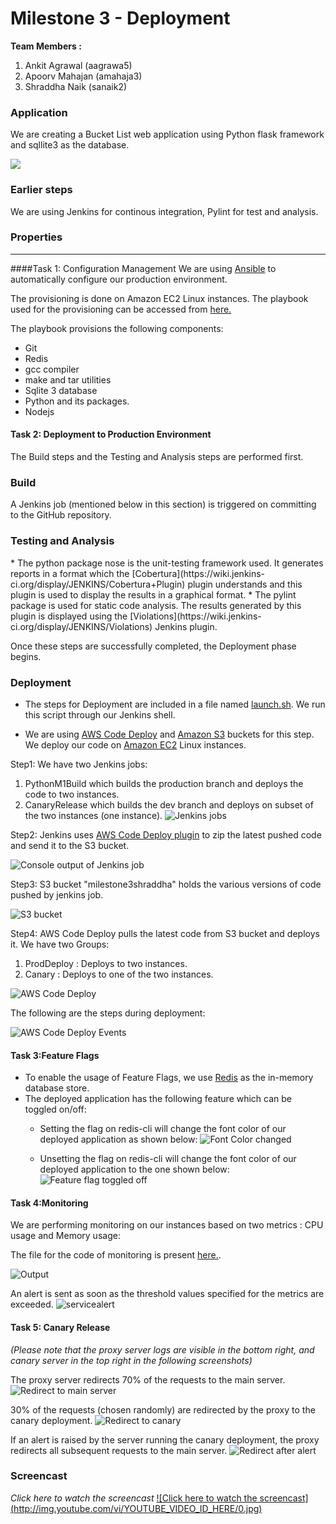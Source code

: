 Milestone 3 - Deployment
===========


**Team Members :**

1. Ankit Agrawal (aagrawa5)
2. Apoorv Mahajan (amahaja3)
3. Shraddha Naik (sanaik2)

### Application

We are creating a Bucket List web application using Python flask framework and sqllite3 as the database.

![](https://github.com/Shraddha512/MS1/blob/master/images/Screen%20Shot%202015-10-01%20at%2010.26.07%20PM.png)

### Earlier steps

We are using Jenkins for continous integration, Pylint for test and analysis.


### Properties
---

####Task 1: Configuration Management
We are using [Ansible](http://docs.ansible.com/ansible/intro.html) to automatically configure our production environment.

The provisioning is done on Amazon EC2 Linux instances. The playbook used for the provisioning can be accessed from [here.](https://github.com/Shraddha512/M3-Deployment/blob/master/playbook.yml)

The playbook provisions the following components:
* Git
* Redis
* gcc compiler
* make and tar utilities
* Sqlite 3 database
* Python and its packages.
* Nodejs

#### Task 2: Deployment to Production Environment

The Build steps and the Testing and Analysis steps are performed first.

<h3>Build</h3>
A Jenkins job (mentioned below in this section) is triggered on committing to the GitHub repository.

<h3>Testing and Analysis</h3>
* The python package nose is the unit-testing framework used. It generates reports in a format which the [Cobertura](https://wiki.jenkins-ci.org/display/JENKINS/Cobertura+Plugin)  
  plugin understands and this plugin is used to display the results in a graphical format.
* The pylint package is used for static code analysis. The results generated by this plugin is displayed using the 
 [Violations](https://wiki.jenkins-ci.org/display/JENKINS/Violations) Jenkins plugin.

Once these steps are successfully completed, the Deployment phase begins.

<h3>Deployment</h3>

* The steps for Deployment are included in a file named [launch.sh](https://github.com/Shraddha512/M3-Deployment/blob/master/launch.sh). We run this script through our Jenkins shell.

* We are using [AWS Code Deploy](https://aws.amazon.com/codedeploy/) and [Amazon S3](https://aws.amazon.com/s3/) buckets for this step. We deploy our code on [Amazon EC2](https://aws.amazon.com/ec2/) Linux instances.

Step1: We have two Jenkins jobs: 
1. PythonM1Build which builds the production branch and deploys the code to two instances.
2. CanaryRelease which builds the dev branch and deploys on subset of the two instances (one instance).
![Jenkins jobs](https://github.com/Shraddha512/M3-Deployment/blob/master/images/jenkins%20jobs.png)

Step2: Jenkins uses [AWS Code Deploy plugin](https://github.com/awslabs/aws-codedeploy-plugin) to zip the latest pushed code and send it to the S3 bucket.

![Console output of Jenkins job](https://github.com/Shraddha512/M3-Deployment/blob/master/images/zipping%20console.png)

Step3: S3 bucket "milestone3shraddha" holds the various versions of code pushed by jenkins job.

![S3 bucket](https://github.com/Shraddha512/M3-Deployment/blob/master/images/s3bucket.png)

Step4: AWS Code Deploy pulls the latest code from S3 bucket and deploys it. We have two Groups:
1. ProdDeploy : Deploys to two instances.
2. Canary : Deploys to one of the two instances. 

![AWS Code Deploy](https://github.com/Shraddha512/M3-Deployment/blob/master/images/deploymentapp.png)

The following are the steps during deployment:

![AWS Code Deploy Events](https://github.com/Shraddha512/M3-Deployment/blob/master/images/deployevents.png)

#### Task 3:Feature Flags
* To enable the usage of Feature Flags, we use [Redis](http://redis.io/) as the in-memory database store.
* The deployed application has the following feature which can be toggled on/off:
  * Setting the flag on redis-cli will change the font color of our deployed application as shown below:
![Font Color changed](https://github.com/Shraddha512/M3-Deployment/blob/master/images/redis.png)

  * Unsetting the flag on redis-cli will change the font color of our deployed application to the one shown below:
![Feature flag toggled off](https://cloud.githubusercontent.com/assets/9305577/11252538/b3db2bf8-8e04-11e5-9366-a8b56416cbc7.png)

#### Task 4:Monitoring

We are performing monitoring on our instances based on two metrics : CPU usage and Memory usage: 

The file for the code of monitoring is present [here.](https://github.com/Shraddha512/M3-Deployment/blob/master/main.js).

![Output](https://github.com/Shraddha512/M3-Deployment/blob/master/images/Screen%20Shot%202015-11-17%20at%2010.20.08%20PM.png)

An alert is sent as soon as the threshold values specified for the metrics are exceeded.
![servicealert](https://cloud.githubusercontent.com/assets/9305577/11252646/41d3ec6a-8e05-11e5-921c-8da94f98b476.png)


#### Task 5: Canary Release
*(Please note that the proxy server logs are visible in the bottom right, and canary server in the top right in the following screenshots)*

The proxy server redirects 70% of the requests to the main server.
![Redirect to main server](https://cloud.githubusercontent.com/assets/3266051/11253002/1f7d503c-8e07-11e5-9a65-0c246f75a796.png)

30% of the requests (chosen randomly) are redirected by the proxy to the canary deployment.
![Redirect to canary](https://cloud.githubusercontent.com/assets/3266051/11253057/66fce350-8e07-11e5-964a-cc24d510260c.png)

If an alert is raised by the server running the canary deployment, the proxy redirects all subsequent requests to the main server.
![Redirect after alert](https://cloud.githubusercontent.com/assets/3266051/11253081/7e8b7cb6-8e07-11e5-875f-8bf6d182073b.png)



<h3>Screencast </h3>

<i>Click here to watch the screencast </i>
[![Click here to watch the screencast] (http://img.youtube.com/vi/YOUTUBE_VIDEO_ID_HERE/0.jpg)](https://youtu.be/4CTNIQw-mHg)
